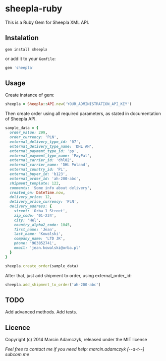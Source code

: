 sheepla-ruby
===================

This is a Ruby Gem for Sheepla XML API.

## Instalation

```console
gem install sheepla
```

or add it to your `Gemfile`:

```ruby
gem 'sheepla'
```

## Usage

Create instance of gem:

```ruby
sheepla = Sheepla::API.new('YOUR_ADMINISTRATION_API_KEY')
```

Then create order using all required parameters, as stated in documentation of Sheepla API.

```ruby
sample_data = {
  order_value: 299,
  order_currency: 'PLN',
  external_delivery_type_id: '07',
  external_delivery_type_name: 'DHL AH',
  external_payment_type_id: 'pp',
  external_payment_type_name: 'PayPal',
  external_carrier_id: 'dhl02',
  external_carrier_name: 'DHL Poland',
  external_country_id: 'PL',
  external_buyer_id: 'b123',
  external_order_id: 'ah-200-abc',
  shipment_template: 122,
  comments: 'Some info about delivery',
  created_on: DateTime.now,
  delivery_price: 12,
  delivery_price_currency: 'PLN',
  delivery_address: {
    street: 'Orba 1 Street',
    zip_code: '01-234',
    city: 'Hel',
    country_alpha2_code: 1045,
    first_name: 'Jean',
    last_name: 'Kowalski',
    company_name: 'LTD JK',
    phone: '963852741',
    email: 'jean.kowalski@orba.pl'
  }
}

sheepla.create_order(sample_data)
```

After that, just add shipment to order, using external_order_id:

```ruby
sheepla.add_shipment_to_order('ah-200-abc')
```

## TODO

Add advanced methods.
Add tests.

## Licence

Copyright (c) 2014 Marcin Adamczyk, released under the MIT license


*Feel free to contact me if you need help: marcin.adamczyk [--a-t--] subcom.me*
